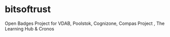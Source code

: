 # bitsoftrust
Open Badges Project for VDAB, Poolstok, Cognizone, Compas Project , The Learning Hub &amp; Cronos
